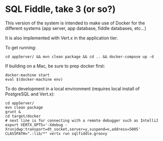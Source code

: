 # SQL Fiddle, take 3 (or so?)

This version of the system is intended to make use of Docker for the different systems (app server, app database, fiddle databases, etc...)

It is also implemented with Vert.x in the application tier.

To get running:

    cd appServer/ && mvn clean package && cd .. && docker-compose up -d

If building on a Mac, be sure to prep docker first:

    docker-machine start
    eval $(docker-machine env)


To do development in a local environment (requires local install of PostgreSQL and Vert.x):

    cd appServer/
    mvn clean package
    grunt &
    cd target/docker
    # next line is for connecting with a remote debugger such as IntelliJ
    export VERTX_OPTS='-Xdebug -Xrunjdwp:transport=dt_socket,server=y,suspend=n,address=5005'
    CLASSPATH=".:lib/*" vertx run sqlfiddle.groovy
